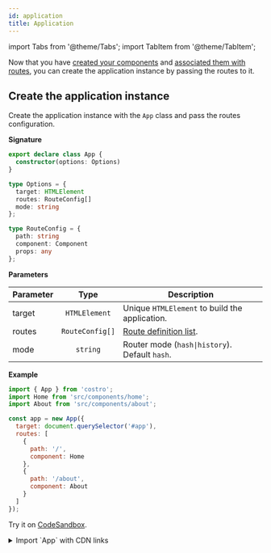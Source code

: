 ```yaml
---
id: application
title: Application
---
```


import Tabs from '@theme/Tabs';
import TabItem from '@theme/TabItem';

Now that you have [created your components](component.md) and [associated them with routes](router.md), you can create the application instance by passing the routes to it.

## Create the application instance

Create the application instance with the `App` class and pass the routes configuration.

**Signature**

<!-- prettier-ignore -->
```ts
export declare class App {
  constructor(options: Options)
}

type Options = {
  target: HTMLElement
  routes: RouteConfig[]
  mode: string
};

type RouteConfig = {
  path: string
  component: Component
  props: any
};
```

**Parameters**

| Parameter |      Type       | Description                                    |
| --------- | :-------------: | ---------------------------------------------- |
| target    |  `HTMLElement`  | Unique `HTMLElement` to build the application. |
| routes    | `RouteConfig[]` | [Route definition list](router#define-routes). |
| mode      |    `string`     | Router mode (`hash\|history`). Default `hash`. |

**Example**

```js title="src/app.js"
import { App } from 'costro';
import Home from 'src/components/home';
import About from 'src/components/about';

const app = new App({
  target: document.querySelector('#app'),
  routes: [
    {
      path: '/',
      component: Home
    },
    {
      path: '/about',
      component: About
    }
  ]
});
```

Try it on [CodeSandbox](https://codesandbox.io/s/costro-x8j4f).

<details>
  <summary>Import `App` with CDN links</summary>

`Application` is exposed in the global variable `window.Costro`.

```js
const app = new Costro.Application();
```

</details>
